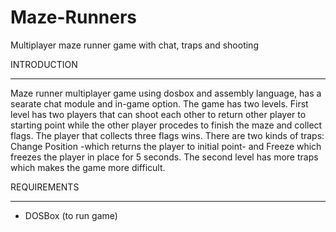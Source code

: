 # Maze-Runners
Multiplayer maze runner game with chat, traps and shooting 

INTRODUCTION

------------


Maze runner multiplayer game using dosbox and assembly language, has a searate chat module and in-game option. The game has two levels. First level has two players that can shoot each other to return other player to starting point while the other player procedes to finish the maze and collect flags. The player that collects three flags wins. There are two kinds of traps: Change Position -which returns the player to initial point-  and  Freeze which freezes the player in place for 5 seconds. The second level has more traps which makes the game more difficult.


REQUIREMENTS

------------


* DOSBox  (to run game)
